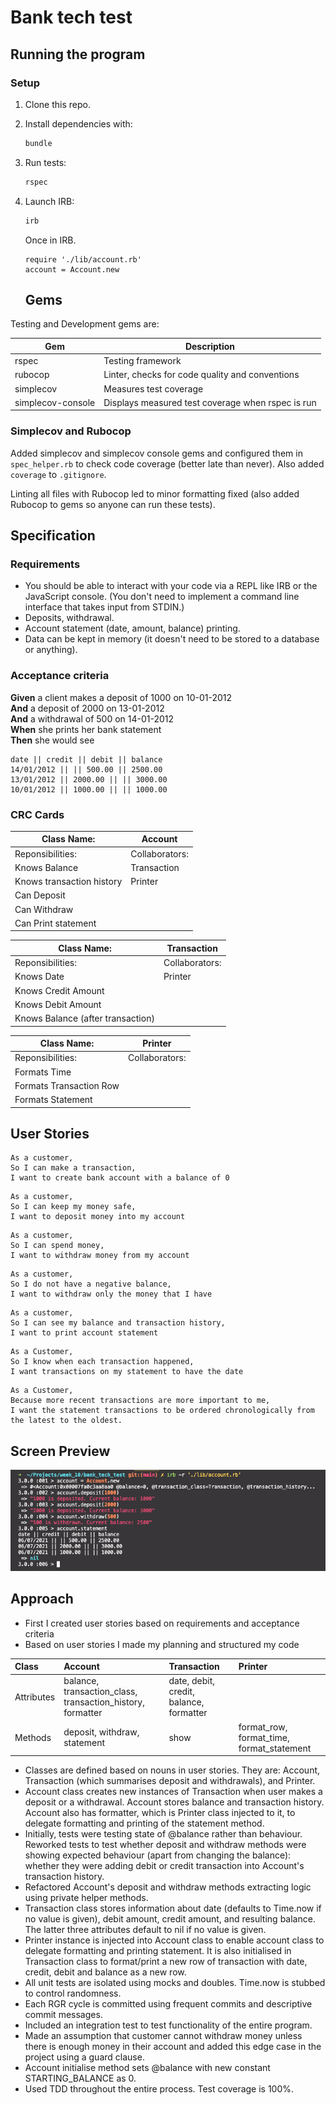# Bank tech test

## Running the program
### Setup

1. Clone this repo.
3. Install dependencies with:

   ```bash
   bundle
   ```

3. Run tests:

   ```bash
   rspec
   ```

4. Launch IRB:

   ```bash
   irb
   ```

   Once in IRB.

   ```irb
   require './lib/account.rb'
   account = Account.new
   ```

   ## Gems

Testing and Development gems are:

| Gem               | Description                                       |
| ----------------- | ------------------------------------------------- |
| rspec             | Testing framework                                 |
| rubocop           | Linter, checks for code quality and conventions   |
| simplecov         | Measures test coverage                            |
| simplecov-console | Displays measured test coverage when rspec is run |

### Simplecov and Rubocop

Added simplecov and simplecov console gems and configured them in `spec_helper.rb` to check code coverage (better late than never). Also added `coverage` to `.gitignore`.

Linting all files with Rubocop led to minor formatting fixed (also added Rubocop to gems so anyone can run these tests).

## Specification

### Requirements

* You should be able to interact with your code via a REPL like IRB or the JavaScript console.  (You don't need to implement a command line interface that takes input from STDIN.)
* Deposits, withdrawal.
* Account statement (date, amount, balance) printing.
* Data can be kept in memory (it doesn't need to be stored to a database or anything).

### Acceptance criteria

**Given** a client makes a deposit of 1000 on 10-01-2012  
**And** a deposit of 2000 on 13-01-2012  
**And** a withdrawal of 500 on 14-01-2012  
**When** she prints her bank statement  
**Then** she would see

```
date || credit || debit || balance
14/01/2012 || || 500.00 || 2500.00
13/01/2012 || 2000.00 || || 3000.00
10/01/2012 || 1000.00 || || 1000.00
```

### CRC Cards 

| Class Name:               | Account        |
|---------------------------|----------------|
| Reponsibilities:          | Collaborators: |
| Knows Balance             | Transaction    |
| Knows transaction history |    Printer     |
| Can Deposit               |                |
| Can Withdraw              |                |
| Can Print statement       |                |

| Class Name:                       | Transaction    |
|-----------------------------------|----------------|
| Reponsibilities:                  | Collaborators: |
| Knows Date                        |     Printer    |
| Knows Credit Amount               |                |
| Knows Debit Amount                |                |
| Knows Balance (after transaction) |                |

| Class Name:                       | Printer        |
|-----------------------------------|----------------|
| Reponsibilities:                  | Collaborators: |
| Formats Time                      |                |
| Formats Transaction Row           |                |
| Formats Statement                 |                |

## User Stories
```
As a customer,
So I can make a transaction,
I want to create bank account with a balance of 0
```
```
As a customer,
So I can keep my money safe,
I want to deposit money into my account 
```

```
As a customer,
So I can spend money,
I want to withdraw money from my account 
```

```
As a customer,
So I do not have a negative balance,
I want to withdraw only the money that I have 
```

```
As a customer,
So I can see my balance and transaction history,
I want to print account statement
```

```
As a Customer,  
So I know when each transaction happened,  
I want transactions on my statement to have the date
```

```
As a Customer,  
Because more recent transactions are more important to me,  
I want the statement transactions to be ordered chronologically from the latest to the oldest.
```

## Screen Preview
![Screen preview](images/bank_test_screenshot.png)

## Approach
* First I created user stories based on requirements and acceptance criteria
* Based on user stories I made my planning and structured my code

| Class          | Account      | Transaction  | Printer    |
| :------------- | :----------- | :----------- | :----------- |
| Attributes | balance, transaction_class, transaction_history, formatter | date, debit, credit, balance, formatter | |
| Methods | deposit, withdraw, statement | show | format_row, format_time, format_statement |

* Classes are defined based on nouns in user stories. They are: Account, Transaction (which summarises deposit and withdrawals), and Printer. 
* Account class creates new instances of Transaction when user makes a deposit or a withdrawal. Account stores balance and transaction history. Account also has formatter, which is Printer class injected to it, to delegate formatting and printing of the statement method. 
* Initially, tests were testing state of @balance rather than behaviour. Reworked tests to test whether deposit and withdraw methods were showing expected behaviour (apart from changing the balance): whether they were adding debit or credit transaction into Account's transaction history.
* Refactored Account's deposit and withdraw methods extracting logic using private helper methods.
* Transaction class stores information about date (defaults to Time.now if no value is given), debit amount, credit amount, and resulting balance. The latter three attributes default to nil if no value is given. 
* Printer instance is injected into Account class to enable account class to delegate formatting and printing statement. It is also initialised in Transaction class to format/print a new row of transaction with date, credit, debit and balance as a new row.
* All unit tests are isolated using mocks and doubles. Time.now is stubbed to control randomness. 
* Each RGR cycle is committed using frequent commits and descriptive commit messages. 
* Included an integration test to test functionality of the entire program. 
* Made an assumption that customer cannot withdraw money unless there is enough money in their account and added this edge case in the project using a guard clause. 
* Account initialise method sets @balance with new constant STARTING_BALANCE as 0.
* Used TDD throughout the entire process. Test coverage is 100%. 